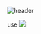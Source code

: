 ![header](https://capsule-render.vercel.app/api?type=waving&color=gradient&customColorList=0,6,1,2,30&height=300&section=header&text=Welcome%20&fontSize=100&fontAlignY=35&desc=my%20GitHub)

use
<img src="https://img.shields.io/badge/Java-3766AB?style=flat-square&logo=intellijidea&logoColor=white"/>
